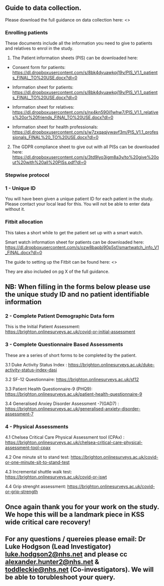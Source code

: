 ## Guide to data collection. 

Please download the full guidance on data collection here: 
<>
 
### Enrolling patients 
 
These documents include all the information you need to give to patients and relatives to enrol in the study.

1. The Patient information sheets (PIS) can be downloaded here:

 - Consent form for patients: <https://dl.dropboxusercontent.com/s/8bk4dyuawkpj19v/PIS_V1.1_patients_FINAL_TO%20USE.docx?dl=0>
  
 - Information sheet for patients: <https://dl.dropboxusercontent.com/s/8bk4dyuawkpj19v/PIS_V1.1_patients_FINAL_TO%20USE.docx?dl=0>
  
 - Information sheet for relatives: <https://dl.dropboxusercontent.com/s/nx4kn590il1whw7/PIS_V1.1_relatives%20or%20friends_FINAl_TO%20USE.docx?dl=0>
  
 - Information sheet for health professionals: <https://dl.dropboxusercontent.com/s/w7zxqaqjywavf3m/PIS_V1.1_professionals_FINAL%20_TO%20USE.docx?dl=0>
 
2. The GDPR compliance sheet to give out with all PISs can be downloaded here:
   <https://dl.dropboxusercontent.com/s/3td9lyo3igm8a3y/to%20give%20out%20with%20all%20PISs.pdf?dl=0>
     
 
### Stepwise protocol

### 1 - Unique ID

You will have been given a unique patient ID for each patient in the study. 
Please contact your local lead for this. You will not be able to enter data without it. 
 
###  Fitbit allocation 
 
 This takes a short while to get the patient set up with a smart watch.
 
 Smart watch information sheet for patients can be downloaded here:
 <https://dl.dropboxusercontent.com/s/ozw8bapbj90p5sf/smartwatch_info_V1_FINAL.docx?dl=0>
 
 The guide to setting up the Fitbit can be found here: 
 <>

 They are also included on pg X of the full guidance. 

## NB: When filling in the forms below please use the unique study ID and no patient identifiable information

### 2 - Complete Patient Demographic Data form

 This is the Initial Patient Assessment: <https://brighton.onlinesurveys.ac.uk/covid-or-initial-assessment>

### 3 - Complete Questionnaire Based Assessments 

 These are a series of short forms to be completed by the patient.  

 3.1 Duke Activity Status Index : <https://brighton.onlinesurveys.ac.uk/duke-activity-status-index-dasi>

 3.2 SF-12 Questionnaire: <https://brighton.onlinesurveys.ac.uk/sf12>

 3.3 Patient Health Questionnaire-9 (PHQ9): <https://brighton.onlinesurveys.ac.uk/patient-health-questionnaire-9>

 3.4 Generalised Anxiey Disorder Assessment -7(GAD7) :	<https://brighton.onlinesurveys.ac.uk/generalised-anxiety-disorder-assessment-7> 

### 4 - Physical Assessments

 4.1 Chelsea Critical Care Physical Assessment tool (CPAx) : <https://brighton.onlinesurveys.ac.uk/chelsea-critical-care-physical-assessment-tool-cpax>

 4.2 One minute sit to stand test: <https://brighton.onlinesurveys.ac.uk/covid-or-one-minute-sit-to-stand-test>

 4.3 Incremental shuttle walk test: <https://brighton.onlinesurveys.ac.uk/covid-or-iswt> 

 4.4 Grip strenght assessment: <https://brighton.onlinesurveys.ac.uk/covid-or-grip-strength>


## Once again thank you for your work on the study. We hope this will be a landmark piece in KSS wide critical care recovery!

## For any questions / quereies please email: Dr Luke Hodgson (Lead Investigator) luke.hodgson2@nhs.net and please cc alexander.hunter2@nhs.net & toddleckie@nhs.net (Co-investigators). We will be able to torubleshoot your query. 

 
